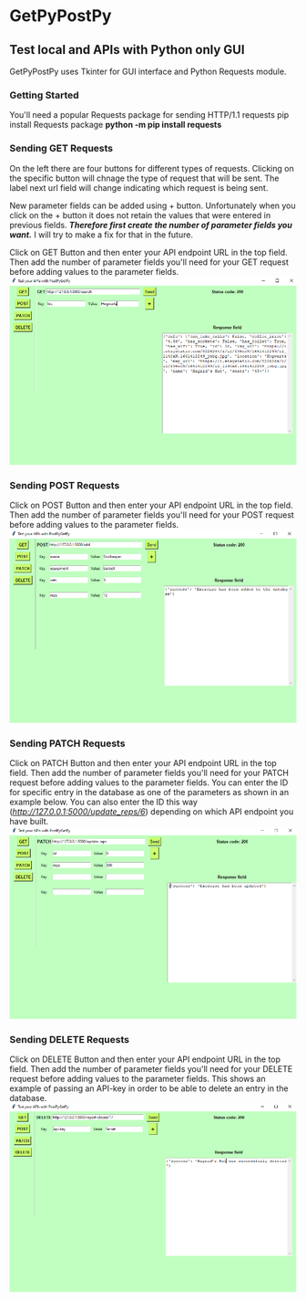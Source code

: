 # GetPyPostPy
## Test local and APIs with Python only GUI
GetPyPostPy uses Tkinter for GUI interface and Python Requests module.

### Getting Started
You'll need a popular Requests package for sending HTTP/1.1 requests
pip install Requests package
**python -m pip install requests**

### Sending GET Requests
On the left there are four buttons for different types of requests. 
Clicking on the specific button will chnage the type of request that will be sent. The label next url field will change indicating which request is being sent.

New parameter fields can be added using + button. Unfortunately when you click on the + button it does not retain the values that were entered in previous fields. ***Therefore first create the number of parameter fields you want.*** I will try to make a fix for that in the future.

Click on GET Button and then enter your API endpoint URL in the top field. Then add the number of parameter fields you'll need for your GET request before adding values to the parameter fields. 
![Screen Shot](pics/GET.png)

### Sending POST Requests
Click on POST Button and then enter your API endpoint URL in the top field. Then add the number of parameter fields you'll need for your POST request before adding values to the parameter fields. 
![Screen Shot](pics/POST.png)

### Sending PATCH Requests
Click on PATCH Button and then enter your API endpoint URL in the top field. Then add the number of parameter fields you'll need for your PATCH request before adding values to the parameter fields. 
You can enter the ID for specific entry in the database as one of the parameters as shown in an example below. 
You can also enter the ID this way (*http://127.0.0.1:5000/update_reps/6*) depending on which API endpoint you have built. 
![Screen Shot](pics/PATCH.png)

### Sending DELETE Requests
Click on DELETE Button and then enter your API endpoint URL in the top field. Then add the number of parameter fields you'll need for your DELETE request before adding values to the parameter fields. 
This shows an example of passing an API-key in order to be able to delete an entry in the database. 
![Screen Shot](pics/DELETE.png)
